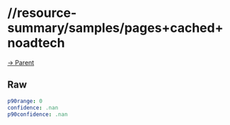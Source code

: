 
# //resource-summary/samples/pages+cached+noadtech

[→ Parent](../..)


## Raw


```yaml
p90range: 0
confidence: .nan
p90confidence: .nan

```

